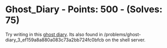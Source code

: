 # Ghost_Diary - Points: 500 - (Solves: 75)

Try writing in this [ghost diary](files/ghostdiary). Its also found in /problems/ghost-diary_3_ef159a8a880a083c73a2bb724fc0bfcb on the shell server.
